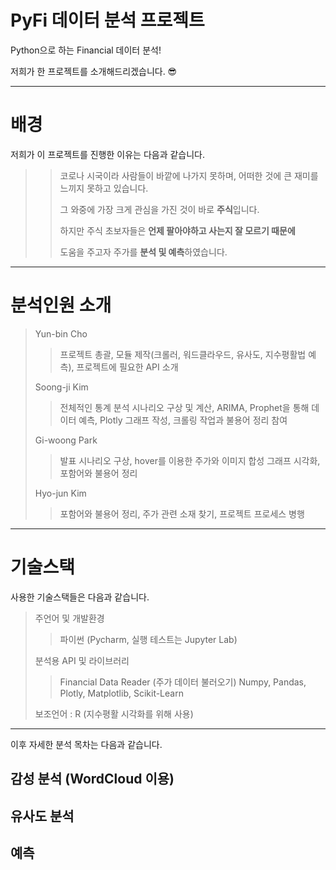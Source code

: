 # PyFi 데이터 분석 프로젝트
Python으로 하는 Financial 데이터 분석!

저희가 한 프로젝트를 소개해드리겠습니다. 😎

<hr>

# 배경
저희가 이 프로젝트를 진행한 이유는 다음과 같습니다.
> > 코로나 시국이라 사람들이 바깥에 나가지 못하며, 어떠한 것에 큰 재미를 느끼지 못하고 있습니다.
> > 
> > 그 와중에 가장 크게 관심을 가진 것이 바로 **주식**입니다.
> > 
> > 하지만 주식 초보자들은 **언제 팔아야하고 사는지 잘 모르기 때문에**
> > 
> > 도움을 주고자 주가를 **분석 및 예측**하였습니다.

<hr>

# 분석인원 소개

> Yun-bin Cho
> > 프로젝트 총괄, 모듈 제작(크롤러, 워드클라우드, 유사도, 지수평활법 예측), 프로젝트에 필요한 API 소개
> 
> Soong-ji Kim
> > 전체적인 통계 분석 시나리오 구상 및 계산, ARIMA, Prophet을 통해 데이터 예측, Plotly 그래프 작성, 크롤링 작업과 불용어 정리 참여
>
> Gi-woong Park
> > 발표 시나리오 구상, hover를 이용한 주가와 이미지 합성 그래프 시각화, 포함어와 불용어 정리
>
> Hyo-jun Kim
> > 포함어와 불용어 정리, 주가 관련 소재 찾기, 프로젝트 프로세스 병행

<hr>

# 기술스택
사용한 기술스택들은 다음과 같습니다.

> 주언어 및 개발환경
> >파이썬 (Pycharm, 실행 테스트는 Jupyter Lab)
>
> 분석용 API 및 라이브러리
> 
> > Financial Data Reader (주가 데이터 불러오기)
> > Numpy, Pandas, Plotly, Matplotlib, Scikit-Learn
>
> 보조언어 : R (지수평활 시각화를 위해 사용)

<hr>

이후 자세한 분석 목차는 다음과 같습니다.

## 감성 분석 (WordCloud 이용)

## 유사도 분석

## 예측
